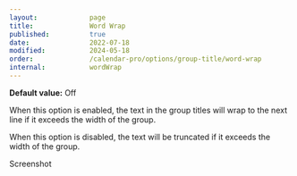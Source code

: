 ```yaml
---
layout:             page
title:              Word Wrap
published:          true
date:               2022-07-18
modified:           2024-05-18
order:              /calendar-pro/options/group-title/word-wrap
internal:           wordWrap
---
```

**Default value:** Off

When this option is enabled, the text in the group titles will wrap to the next line if it exceeds the width of the group. 

When this option is disabled, the text will be truncated if it exceeds the width of the group.

<todo>Screenshot</todo>